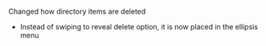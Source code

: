 Changed how directory items are deleted 
- Instead of swiping to reveal delete option, it is now placed in the ellipsis menu
